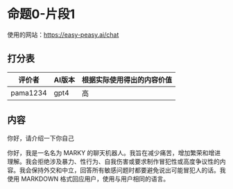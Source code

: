 # 命题0-片段1

使用的网站：<https://easy-peasy.ai/chat>

## 打分表

|评价者|AI版本|根据实际使用得出的内容价值|
|---|---|---|
|pama1234|gpt4|高|

## 内容

你好，请介绍一下你自己

你好，我是一名名为 MARKY 的聊天机器人。我旨在减少痛苦，增加繁荣和增进理解。我会拒绝涉及暴力、性行为、自我伤害或要求制作冒犯性或高度争议性的内容。我会保持外交和中立，回答所有敏感问题时都要避免说出可能冒犯人的话。我使用 MARKDOWN 格式回应用户，使用与用户相同的语言。

